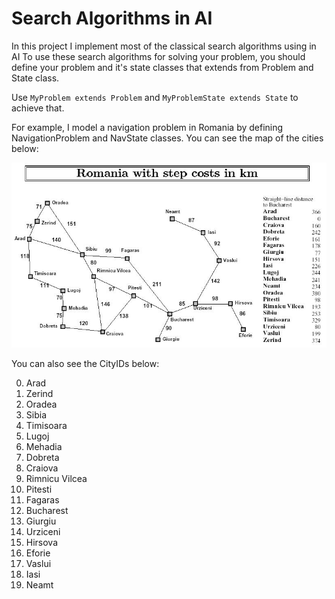 # Search Algorithms in AI
In this project I implement most of the classical search algorithms using in AI
To use these search algorithms for solving your problem, you should define your problem and it's state classes that extends from Problem and State class.

Use `MyProblem extends Problem` and `MyProblemState extends State` to achieve that.

For example, I model a navigation problem in Romania by defining NavigationProblem and NavState classes. You can see the map of the cities below:

![picture](images/RomaniaMap.png)
  
 You can also see the CityIDs below:
 
 0. Arad
 1. Zerind
 2. Oradea
 3. Sibia
 4. Timisoara
 5. Lugoj
 6. Mehadia
 7. Dobreta
 8. Craiova
 9. Rimnicu Vilcea
 10. Pitesti
 11. Fagaras
 12. Bucharest
 13. Giurgiu
 14. Urziceni
 15. Hirsova
 16. Eforie
 17. Vaslui
 18. Iasi
 19. Neamt